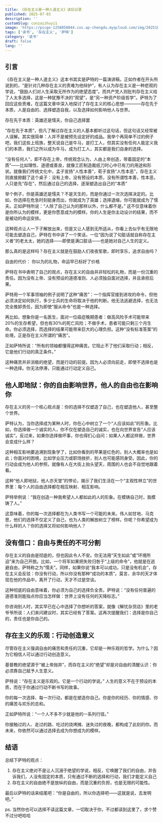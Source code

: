 ```yaml
---
title: 《存在主义是一种人道主义》读后记录
published: 2025-07-03
description: ''
customSlug: cunzaizhuyi1
image: 'https://picgo-1258058044.cos.ap-chengdu.myqcloud.com/img/20251028214214.png'
tags: ['读书', '存在主义', '萨特']
category: '读书'
draft: false
lang: ''
---
```





##  引言

《存在主义是一种人道主义》这本书其实是萨特的一篇演讲稿，正如作者在开头所说到的，“是针对几种存在主义的责难为他辩护”，有人认为存在主义是一种悲观的学说，“鼓励人们对人生采取无所作为的绝望态度”。而共产党人则批判存在主义给了人太多选择，这是一种犹豫不决的“观望”，是“另一种资产阶级哲学”。萨特为了回应这些责难，在这篇文章中深入地探讨了存在主义的核心思想————存在先于本质，人是自由的、选择塑造自我，以及选择如何影响他人与世界。

 存在先于本质：英雄还是懦夫，你自己选择罢

“存在先于本质”，但凡了解过存在主义的人基本都听过这句话，但这句话又经常被人误解。其实很简单：人并不是被预先设定好的成品。我举个再简单不过的例子吧，我们这些上班族，整天说自己是牛马，是打工人，但其实没有任何人能定义我们的本质，我们之所以成为牛马，成为打工人，其实都是我们自身的选择。

“没有任何人”，即不存在上帝，传统观念认为，人由上帝创造，带着固定的“本质”——比如理性、道德或善良，就像工匠制造裁纸刀时心中已有刀的用途和形状。就像我们传统文化中，孟子宣扬”人性本善”，荀子宣扬“人性本恶”，存在主义则直接掀翻了这个桌子：没有上帝，没有预设的本质，没有所谓性本善，性本恶，人只是先“存在”，然后通过自己的选择，逐渐塑造出自己的“本质”

举个例子，你是英雄还是懦夫？不是天生的，而是你通过一次次选择决定的。比如，你选择在危急时刻挺身而出，你就成为了英雄；选择退缩，你可能就成为了懦夫。正如萨特所说：“人除了自己认为的那样以外，什么都不是。” 这不仅意味着你是你所认为的模样，更是你愿意成为的模样。你的人生是你主动设计的结果，而不是被动的命运安排。

这种观点让人一下子解放出来，但是又让人感到无所适从，你看上去似乎有无限地可能去塑造自己，萨特在书中讲了一个笑话，一位“因为说了句脏话就自称存在主义者”的老太太，她的选择——即使是满口脏话——也是她对自己人生的定义。

那么真的是这样吗？存在主义就是在鼓励人们夜夜笙歌，即时享乐，追求自由吗？

 自由的代价： 你以为的礼物，命运早已标好了价格

萨特在书中表明了自己的观点，存在主义的自由并非轻松的礼物，而是一份沉重的责任。因为没有上帝、没有预设的道德准则、人必须独自面对选择，并且承担后果。

萨特用一个军事领袖的例子说明了这种“痛苦”：一个指挥官接到进攻的命令，但他必须决定如何执行，多少士兵的生命将取决于他的判断。他无法逃避选择，也无法完全推卸责任，因为即使“服从命令”也是一种选择。

再比如，想象你是一名医生，面对一位癌症晚期患者：做高风险手术可能带来20%的生存希望，但也有30%的死亡风险；不做手术，患者可能只剩三个月生命。你必须选择，而选择的结果可能带来巨大的心理负担。这种“没有标准答案”的处境，正是存在主义所谓的“痛苦”。

正如萨特所说：“所有的领袖都懂得这种痛苦。它阻止不了他们采取行动；相反，它是他们行动的真正条件。”

这种痛苦并非消极的绝望，而是行动的前提。因为人必须向前走，即使不选择也是一种选择。你无法停滞，只能通过行动定义自己。

## 他人即地狱：你的自由影响世界，他人的自由也在影响你

存在主义的另一个核心观点是：你的选择不仅塑造了自己，也在塑造他人，甚至整个世界。

萨特认为，当你选择成为某种人时，你在心中树立了一个“人应该如此”的形象。比如，你选择做一个诚实的人，你不仅在塑造自己的诚实，也在向世界宣告“人应该诚实”。反过来，如果你选择做坏事，你也得扪心自问：如果人人都这样做，世界会变成什么样？

这种相互影响要追溯到现象学了，比如你看到的苹果是红色的，别人大概率也是如此；你面对的困境，比如学业压力或职场挫折，别人也可能感同身受。因此，你的行动会成为他人的参照，就像有人在大街上抬头望天，周围的人也会不自觉地跟着看。

这种“他人即地狱，他人亦天堂”的悖论，揭示了我们生活在一个“主观性林立”的世界里：每个人的自由选择都在相互映射、相互影响。

萨特举例说：“我在创造一种我希望人人都如此的人的形象。在模铸自己时，我模铸了人。”

这意味着，你的每一次选择都在为人类书写一个可能的未来。伟人如甘地、马克思，他们的选择不仅定义了自己，也为人类的解放树立了榜样。你呢？你希望成为什么样的人？你的选择又将如何影响他人？

## 没有借口：自由与责任的不可分割

存在主义的自由是彻底的，但也因此令人不安。你无法用“天生如此”或“环境所迫”来为自己开脱。比如，一个将军如果把失败归咎于“上级的命令”，他就是在逃避自由，萨特称之为“懦夫”。同样，如果你说“我本可以成功，只是没有机会”，存在主义会反驳：你没有行动，所以你没有那种“成功的本质”。莫言、余华的天才体现在他的作品中，离开了行动，天才不过是空谈。

这种彻底的自由意味着，你必须为自己的选择负全责。萨特说：“没有任何普遍的道德准则能指点你应当怎样做：世界上没有任何的天降标志。”

你咨询别人时，其实早已在心中选择了你想听的答案，就像《解忧杂货店》里的老爷爷所说：人们来问建议时，其实已经有了答案。这再次提醒我们：选择是你自己的，责任也是你自己的。

##  存在主义的乐观：行动创造意义

尽管存在主义强调自由的痛苦和责任的沉重，它却是一种乐观的哲学。为什么？因为它相信人可以通过行动创造意义。

基督教的绝望源于“被上帝抛弃”，而存在主义的“绝望”却是对自由的清醒认识：你必须靠自己赋予人生意义。

萨特说：“存在主义是乐观的。它是一个行动的学说。” 人生的意义不在于预设的本质，而在于你通过行动不断书写的故事。

你的每一次选择、每一次行动，都是在塑造你自己。你是你的经历、你的情感、你的痛苦与欢乐的总和。

正如萨特所说：“一个人不多不少就是他的一系列行径。”

你接触过的人、走过的路、吃过的烧烤摊、迷失过的夜晚，都构成了此刻的你。而未来，你依然可以通过选择去成为你想成为的模样。

##  结语

总结下萨特的观点：

1. 存在主义绝对不是让人沉溺于绝望的学说，相反，它唤醒了我们的自由，并告诉我们，人没有固定的本质，只有通过不断的选择和行动，我们才能定义自己
2. 存在主义的自由绝不是放纵的自由，而是沉重的负担，也是无限的可能性。

最后以萨特的话来结尾吧：“你是自由的，所以你选择吧——这就是说，去发明吧。”

ps. 当然你也可以选择不读这篇文章，一切取决于你，不过都读到这里了，求个赞不过分吧哈哈
